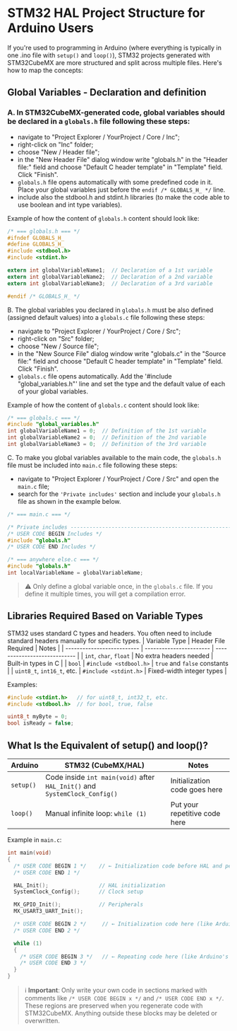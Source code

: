 # STM32 HAL Project Structure for Arduino Users

If you're used to programming in Arduino (where everything is typically in one .ino file with `setup()` and `loop()`), STM32 projects generated with STM32CubeMX are more structured and split across multiple files. Here's how to map the concepts:

## Global Variables - Declaration and definition

### A. In STM32CubeMX-generated code, global variables should be declared in a `globals.h` file following these steps:
- navigate to "Project Explorer / YourProject / Core / Inc";
- right-click on "Inc" folder;
- choose "New / Header file";
- in the "New Header File" dialog window write "globals.h" in the "Header file:" field and choose "Default C header template" in "Template" field. Click "Finish".
- `globals.h` file opens automatically with some predefined code in it. Place your global variables just before the `endif /* GLOBALS_H_ */` line.
- include also the stdbool.h and stdint.h libraries (to make the code able to use boolean and int type variables).

Example of how the content of `globals.h` content should look like:
```c
/* === globals.h === */
#ifndef GLOBALS_H_
#define GLOBALS_H_
#include <stdbool.h>
#include <stdint.h>

extern int globalVariableName1;  // Declaration of a 1st variable
extern int globalVariableName2;  // Declaration of a 2nd variable
extern int globalVariableName3;  // Declaration of a 3rd variable

#endif /* GLOBALS_H_ */
```
B. The global variables you declared in `globals.h` must be also defined (assigned default values) into a `globals.c` file following these steps:
- navigate to "Project Explorer / YourProject / Core / Src";
- right-click on "Src" folder;
- choose "New / Source file";
- in the "New Source File" dialog window write "globals.c" in the "Source file:" field and choose "Default C header template" in "Template" field. Click "Finish".
- `globals.c` file opens automatically. Add the '#include "global_variables.h"' line and set the type and the default value of each of your global variables.

Example of how the content of `globals.c` content should look like:
```c
/* === globals.c === */
#include "global_variables.h"
int globalVariableName1 = 0;  // Definition of the 1st variable
int globalVariableName2 = 0;  // Definition of the 2nd variable
int globalVariableName3 = 0;  // Definition of the 3rd variable
```


C. To make you global variables available to the main code, the `globals.h` file must be included into `main.c` file following these steps:
- navigate to "Project Explorer / YourProject / Core / Src" and open the `main.c` file;
- search for the `'Private includes'` section and include your `globals.h` file as shown in the example below.
```c
/* === main.c === */

/* Private includes ----------------------------------------------------------*/
/* USER CODE BEGIN Includes */
#include "globals.h"
/* USER CODE END Includes */
```
```c
/* === anywhere else.c === */
#include "globals.h"
int localVariableName = globalVariableName;
```

> ⚠️ Only define a global variable once, in the `globals.c` file. If you define it multiple times, you will get a compilation error.

## Libraries Required Based on Variable Types

STM32 uses standard C types and headers. You often need to include standard headers manually for specific types.
| Variable Type              | Header File Required    | Notes                        |
| -------------------------- | ----------------------- | ---------------------------- |
| `int`, `char`, `float`     | No extra headers needed | Built-in types in C          |
| `bool`                     | `#include <stdbool.h>`  | `true` and `false` constants |
| `uint8_t`, `int16_t`, etc. | `#include <stdint.h>`   | Fixed-width integer types    |


Examples:

```c
#include <stdint.h>   // for uint8_t, int32_t, etc.
#include <stdbool.h>  // for bool, true, false

uint8_t myByte = 0;
bool isReady = false;
```

## What Is the Equivalent of setup() and loop()?
| Arduino   | STM32 (CubeMX/HAL)                                                         | Notes                         |
| --------- | -------------------------------------------------------------------------- | ----------------------------- |
| `setup()` | Code inside `int main(void)` after `HAL_Init()` and `SystemClock_Config()` | Initialization code goes here |
| `loop()`  | Manual infinite loop: `while (1)`                                          | Put your repetitive code here |


Example in `main.c`:
```c
int main(void)
{
  /* USER CODE BEGIN 1 */    // ← Initialization code before HAL and peripherals get initialised
  /* USER CODE END 1 */

  HAL_Init();                // HAL initialization
  SystemClock_Config();      // Clock setup

  MX_GPIO_Init();            // Peripherals
  MX_USART3_UART_Init();

  /* USER CODE BEGIN 2 */     // ← Initialization code here (like Arduino's setup())
  /* USER CODE END 2 */

  while (1)
  {
    /* USER CODE BEGIN 3 */   // ← Repeating code here (like Arduino's loop())
    /* USER CODE END 3 */
  }
}
```
> ℹ️ **Important**: Only write your own code in sections marked with comments like `/* USER CODE BEGIN x */` and `/* USER CODE END x */`.
These regions are preserved when you regenerate code with STM32CubeMX.
Anything outside these blocks may be deleted or overwritten.
